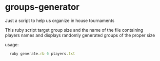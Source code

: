 groups-generator
================

Just a script to help us organize in house tournaments

This ruby script target group size and the name of the file containing players names
and displays randomly generated groups of the proper size

usage:

```ruby
  ruby generate.rb 6 players.txt
```
